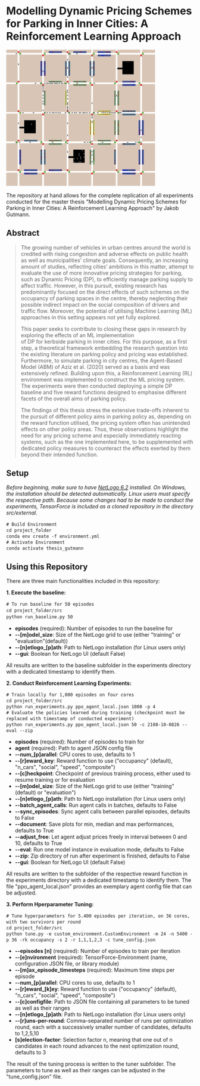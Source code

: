 # Modelling Dynamic Pricing Schemes for Parking in Inner Cities: A Reinforcement Learning Approach

<img src="view.png" width="400">

The repository at hand allows for the complete replication of all experiments conducted for the master thesis "Modelling Dynamic Pricing Schemes for Parking in Inner Cities: A Reinforcement Learning Approach" by Jakob Gutmann.


## Abstract


> The growing number of vehicles in urban centres around the world is credited with rising congestion and adverse effects
> on public health as well as municipalities’ climate goals. Consequently, an increasing amount of studies,  reflecting cities’ ambitions in this matter, attempt to evaluate the use of more innovative pricing strategies for 
> parking, such as Dynamic Pricing (DP), to efficiently manage parking supply to affect traffic.  However, in this pursuit, existing research has predominantly focused on the direct effects of such schemes on the occupancy of parking spaces 
> in the centre, thereby neglecting their possible indirect impact on the social composition of drivers and traffic flow. Moreover, the potential of utilising Machine Learning (ML) approaches in this setting appears not yet fully explored.
> 
>This paper seeks to contribute to closing these gaps in research by exploring the  effects  of  an  ML  implementation  
> of  DP  for  kerbside  parking  in  inner  cities. For this purpose, as a first step, a theoretical framework embedding the 
> research question into the existing literature on parking policy and pricing was established. Furthermore, to simulate 
> parking in city centres, the Agent-Based Model (ABM) of Aziz et al. (2020) served as a basis and was extensively refined. Building upon this, a Reinforcement Learning (RL) environment was implemented to construct the ML pricing system.  The experiments were then conducted deploying a simple DP baseline and five reward functions designed to emphasise different facets of the overall aims of parking policy.
> 
>The findings of this thesis stress the extensive trade-offs inherent to the pursuit of different policy aims in parking policy as, depending on the reward function utilised, the pricing system often has unintended effects on other policy areas. Thus, these observations highlight the need for any pricing scheme and especially immediately reacting systems,  such as the one implemented here,  to be supplemented with dedicated policy measures to counteract the effects exerted by them beyond their intended function.

## Setup
*Before beginning, make sure to have 
 [NetLogo 6.2](https://ccl.northwestern.edu/netlogo/download.shtml) installed. On Windows, the installation should be detected automatically. Linux users must specify the respective path.
Because some changes had to be made to conduct the experiments, TensorForce is included as a cloned repository in the directory src/external.*
```
# Build Environment
cd project_folder
conda env create -f environment.yml
# Activate Environment
conda activate thesis_gutmann
```

## Using this Repository
There are three main functionalities included in this repository:

**1. Execute the baseline:**
```1
# To run baseline for 50 episodes
cd project_folder/src
python run_baseline.py 50
```

- **episodes** (required): Number of episodes to run the baseline for
- **--[m]odel_size**: Size of the NetLogo grid to use (either "training" or "evaluation"(default))
- **--[n]etlogo_[p]ath**: Path to NetLogo installation (for Linux users only)
- **--gui**: Boolean for NetLogo UI (default False)

All results are written to the baseline subfolder in the experiments directory with a dedicated timestamp to identify them.

**2. Conduct Reinforcement Learning Experiments:**
```
# Train locally for 1,000 episodes on four cores
cd project_folder/src
python run_experiments.py ppo_agent_local.json 1000 -p 4
# Evaluate the policies learned during training (checkpoint must be replaced with timestamp of conducted experiment)
python run_experiments.py ppo_agent_local.json 50 -c 2108-10-0826 --eval --zip
```
- **episodes** (required): Number of episodes to train for
- **agent** (required): Path to agent JSON config file
- **--num_[p]arallel**: CPU cores to use, defaults to 1
- **--[r]eward_key**: Reward function to use ("occupancy" (default), "n_cars", "social", "speed", "composite")
- **--[c]heckpoint**: Checkpoint of previous training process, either used to resume training or for evaluation
- **--[m]odel_size**: Size of the NetLogo grid to use (either "training"(default) or "evaluation")
- **--[n]etlogo_[p]ath**: Path to NetLogo installation (for Linux users only)
- **--batch_agent_calls**: Run agent calls in batches, defaults to False
- **--sync_episodes**: Sync agent calls between parallel episodes, defaults to False
- **--document**: Save plots for min, median and max performances, defaults to True
- **--adjust_free**: Let agent adjust prices freely in interval between 0 and 10, defaults to True
- **--eval**: Run one model instance in evaluation mode, defaults to False
- **--zip**: Zip directory of run after experiment is finished, defaults to False
- **--gui**: Boolean for NetLogo UI (default False)

All results are written to the subfolder of the respective reward function in the experiments directory with a dedicated timestamp to identify them.
The file "ppo_agent_local.json" provides an exemplary agent config file that can be adjusted.

**3. Perform Hperparameter Tuning:**
```
# Tune hyperparameters for 5.400 episodes per iteration, on 36 cores, with two survivors per round
cd project_folder/src
python tune.py -e custom_environment.CustomEnvironment -m 24 -n 5400 -p 36 -rk occupancy -s 2 -r 1,1,1,2,3 -c tune_config.json
```
- **--episodes [n]** (required): Number of episodes to train per iteration
- **--[e]nvironment** (required): TensorForce-Environment (name, configuration JSON file, or library module)
- **--[m]ax_episode_timesteps** (required): Maximum time steps per episode
- **--num_[p]arallel**: CPU cores to use, defaults to 1
- **--[r]eward_[k]ey**: Reward function to use ("occupancy" (default), "n_cars", "social", "speed", "composite")
- **--[c]configfile**: Path to JSON file containing all parameters to be tuned as well as their ranges
- **--[n]etlogo_[p]ath**: Path to NetLogo installation (for Linux users only)
- **--[r]uns-per-round**: Comma-separated number of runs per optimization round, each with a successively smaller number of candidates, defaults to 1,2,5,10
- **[s]election-factor**: Selection factor n, meaning that one out of n candidates in each round advances to the next optimization round, defaults to 3

The result of the tuning process is written to the tuner subfolder. The parameters to tune as well as their ranges can
be adjusted in the "tune_config.json" file.